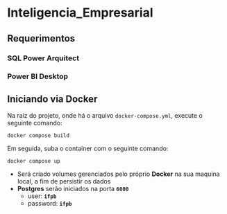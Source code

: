 # Inteligencia_Empresarial

## Requerimentos

### SQL Power Arquitect

### Power BI Desktop

## Iniciando via Docker
Na raiz do projeto, onde há o arquivo `docker-compose.yml`, execute o seguinte comando:
```
docker compose build
```
Em seguida, suba o container com o seguinte comando:
```
docker compose up
```

- Será criado volumes gerenciados pelo próprio **Docker** na sua maquina local, a fim de persistir os dados
- **Postgres** serão iniciados na porta **`6000`**
	- user: **`ifpb`**
	- password: **`ifpb`**